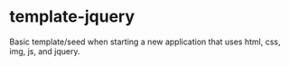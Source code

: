 template-jquery
===============

Basic template/seed when starting a new application that uses html, css, img, js, and jquery.
